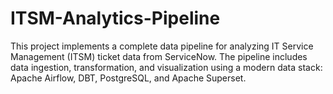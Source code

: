 # ITSM-Analytics-Pipeline
This project implements a complete data pipeline for analyzing IT Service Management (ITSM) ticket data  from ServiceNow. The pipeline includes data ingestion, transformation, and visualization using a modern  data stack: Apache Airflow, DBT, PostgreSQL, and Apache Superset.
